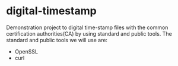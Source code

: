 # digital-timestamp
Demonstration project to digital time-stamp files with the common certification authorities(CA) by using standard and public tools.
The standard and public tools we will use are:
  - OpenSSL
  - curl
